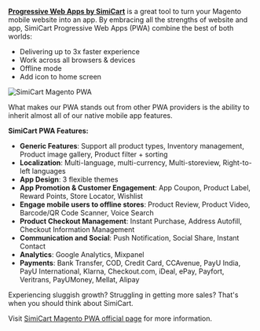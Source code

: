 <p><strong><a href="https://www.simicart.com/pwa.html/?utm_campaign=optimize&utm_source=github&utm_medium=referral&utm_content=pwam1pos1">Progressive Web Apps by SimiCart</a></strong> is a great tool to turn your Magento mobile website into an app. By embracing all the strengths of website and app, SimiCart Progressive Web Apps (PWA) combine the best of both worlds:
</p>

<ul>
	<li>Delivering up to 3x faster experience</li>
	<li>Work across all browsers & devices</li>
	<li>Offline mode</li>
	<li>Add icon to home screen</li>
</ul>

<img src="https://www.simicart.com/pwa/static/media/iphonex-benecos.e60c360d.png" alt="SimiCart Magento PWA">

<p>What makes our PWA stands out from other PWA providers is the ability to inherit almost all of our native mobile app features.</p>

<p><strong>SimiCart PWA Features:</strong></p>

<ul>
	<li><strong>Generic Features</strong>: Support all product types, Inventory management, Product image gallery, Product filter + sorting</li>
	<li><strong>Localization</strong>: Multi-language, multi-currency, Multi-storeview, Right-to-left languages</li>
	<li><strong>App Design</strong>: 3 flexible themes</li>
	<li><strong>App Promotion & Customer Engagement</strong>: App Coupon, Product Label, Reward Points, Store Locator, Wishlist</li>
	<li><strong>Engage mobile users to offline stores</strong>: Product Review, Product Video, Barcode/QR Code Scanner, Voice Search</li>
	<li><strong>Product Checkout Management</strong>: Instant Purchase, Address Autofill, Checkout Information Management</li>
	<li><strong>Communication and Social</strong>: Push Notification, Social Share, Instant Contact</li>
	<li><strong>Analytics</strong>: Google Analytics, Mixpanel</li>
	<li><strong>Payments</strong>: Bank Transfer, COD, Credit Card, CCAvenue, PayU India, PayU International, Klarna, Checkout.com, iDeal, ePay, Payfort, Veritrans, PayUMoney, Mellat, Alipay</li>
</ul>

<p>Experiencing sluggish growth? Struggling in getting more sales? That's when you should think about SimiCart.</p>

<p>Visit <a href="https://www.simicart.com/pwa.html/?utm_campaign=optimize&utm_source=github&utm_medium=referral&utm_content=pwam1pos2">SimiCart Magento PWA official page</a> for more information.</p>
